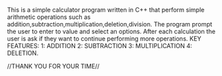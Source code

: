 
This is a simple calculator program written in C++ that perform simple arithmetic operations such as addition,subtraction,multiplication,deletion,division.
The program prompt the user to enter to value and select an options. After each calculation the user is ask if they want to continue performing more operations.
KEY FEATURES:
1: ADDITION
2: SUBTRACTION
3: MULTIPLICATION
4: DELETION.



//THANK YOU FOR YOUR TIME//

